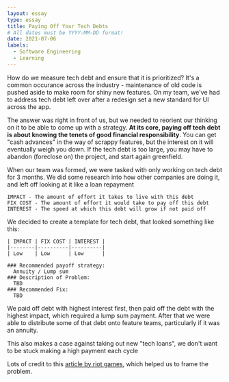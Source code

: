 ```yaml
---
layout: essay
type: essay
title: Paying Off Your Tech Debts
# All dates must be YYYY-MM-DD format!
date: 2021-07-06
labels:
  - Software Engineering
  - Learning
---
```


How do we measure tech debt and ensure that it is prioritized? It's a common occurance across the industry - maintenance of old code is pushed aside to make room for shiny new features. On my team, we've had to address tech debt left over after a redesign set a new standard for UI across the app. 

The answer was right in front of us, but we needed to reorient our thinking on it to be able to come up with a strategy. **At its core, paying off tech debt is about knowing the tenets of good financial responsibility**. You can get "cash advances" in the way of scrappy features, but the interest on it will eventually weigh you down. If the tech debt is too large, you may have to abandon (foreclose on) the project, and start again greenfield.

When our team was formed, we were tasked with only working on tech debt for 3 months. We did some research into how other companies are doing it, and left off looking at it like a loan repayment
```
IMPACT - The amount of effort it takes to live with this debt
FIX COST - The amount of effort it would take to pay off this debt
INTEREST - The speed at which this debt will grow if not paid off
```

We decided to create a template for tech debt, that looked something like this:

```
| IMPACT | FIX COST | INTEREST |
|--------|----------|----------| 
| Low	 | Low	    | Low      |

### Recommended payoff strategy:
  Annuity / Lump sum
### Description of Problem:
  TBD
### Recommended Fix:
  TBD
```

 We paid off debt with highest interest first, then paid off the debt with the highest impact, which required a lump sum payment. After that we were able to distribute some of that debt onto feature teams, particularly if it was an annuity.

This also makes a case against taking out new "tech loans", we don't want to be stuck making a high payment each cycle

Lots of credit to this [article by riot games](https://technology.riotgames.com/news/taxonomy-tech-debt), which helped us to frame the problem.